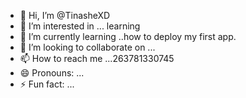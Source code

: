 - 👋 Hi, I’m @TinasheXD
- 👀 I’m interested in ... learning 
- 🌱 I’m currently learning ..how to deploy my first app.
- 💞️ I’m looking to collaborate on ...
- 📫 How to reach me ...263781330745
- 😄 Pronouns: ...
- ⚡ Fun fact: ...

<!---
TinasheXD/TinasheXD is a ✨ special ✨ repository because its `README.md` (this file) appears on your GitHub profile.
You can click the Preview link to take a look at your changes.
---
fourpencewatson7@gmail.com
